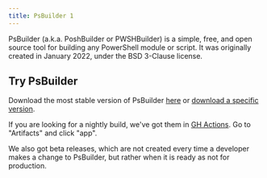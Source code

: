 ```yaml
---
title: PsBuilder 1
---
```

PsBuilder (a.k.a. PoshBuilder or PWSHBuilder) is a simple, free, and open source tool for building any PowerShell
module or script. It was originally created in January 2022, under the BSD
3-Clause license.

## Try PsBuilder
Download the most stable version of PsBuilder [here](https://github.com/psbuilder/psbuilder/releases/download/1.0/PsBuilder.ps1) or
[download a specific version](https://github.com/psbuilder/psbuilder/releases).

If you are looking for a nightly build, we've got them in [GH Actions](https://github.com/psbuilder/psbuilder/actions/workflows/exporter.yml). Go to "Artifacts"
and click "app".

We also got beta releases, which are not created every time a developer makes a change to PsBuilder, but rather when it is ready as not for production.
